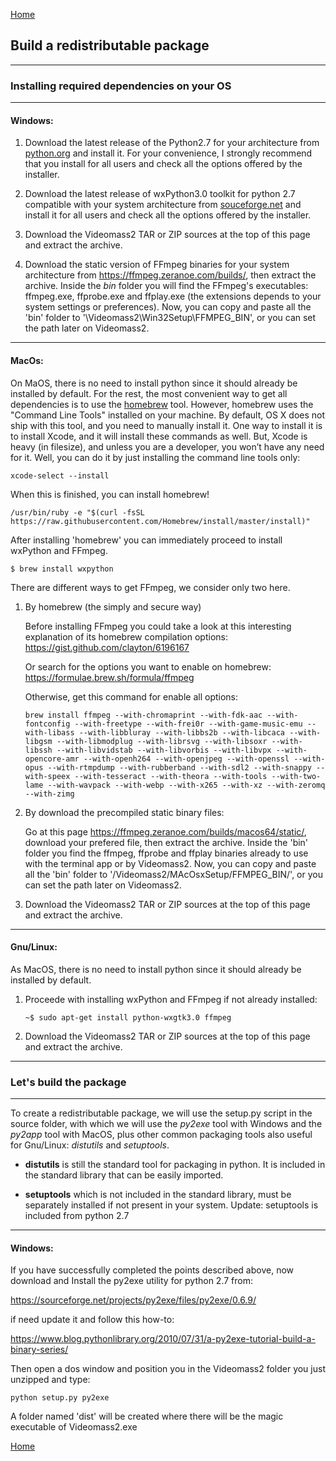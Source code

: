 [Home](index.md)
## Build a redistributable package   
-----------------

### Installing required dependencies on your OS   

-----------------
#### Windows:
1. Download the latest release of the Python2.7 for your architecture from [python.org](https://www.python.org/downloads/) and
   install it.
   For your convenience, I strongly recommend that you install for all users and check all the options offered by the
   installer.     
  
2. Download the latest release of wxPython3.0 toolkit for python 2.7 compatible with your system architecture from [souceforge.net](https://sourceforge.net/projects/wxpython/files/wxPython/3.0.2.0/) and install it for all users and check all the options offered by the installer.   

3. Download the Videomass2 TAR or ZIP sources at the top of this page and extract the archive.   

4. Download the static version of FFmpeg binaries for your system architecture from <https://ffmpeg.zeranoe.com/builds/>, then extract the archive. Inside the *bin* folder you will find the FFmpeg's executables: ffmpeg.exe, ffprobe.exe and ffplay.exe (the extensions depends to your system settings or preferences). Now, you can copy and paste all the 'bin' folder to '\Videomass2\Win32Setup\FFMPEG_BIN', or you can set the path later on Videomass2.   

-----------------
#### MacOs:
On MaOS, there is no need to install python since it should already be installed by default. For the rest, the most convenient way to get all dependencies is to use the [homebrew](https://brew.sh/) tool. However, homebrew uses the "Command Line Tools" installed on your machine. By default, OS X does not ship with this tool, and you need to manually install it. One way to install it is to install Xcode, and it will install these commands as well. But, Xcode is heavy (in filesize), and unless you are a developer, you won’t have any need for it. Well, you can do it by just installing the command line tools only:
```
xcode-select --install  
```
When this is finished, you can install homebrew!
```
/usr/bin/ruby -e "$(curl -fsSL https://raw.githubusercontent.com/Homebrew/install/master/install)"
```
After installing 'homebrew' you can immediately proceed to install wxPython and FFmpeg.
```
$ brew install wxpython
```
There are different ways to get FFmpeg, we consider only two here.   

1. By homebrew (the simply and secure way)   

   Before installing FFmpeg you could take a look at this interesting explanation of its homebrew compilation options:   
   <https://gist.github.com/clayton/6196167>   

   Or search for the options you want to enable on homebrew:   
   <https://formulae.brew.sh/formula/ffmpeg>    

   Otherwise, get this command for enable all options:   
   ```
   brew install ffmpeg --with-chromaprint --with-fdk-aac --with-fontconfig --with-freetype --with-frei0r --with-game-music-emu --with-libass --with-libbluray --with-libbs2b --with-libcaca --with-libgsm --with-libmodplug --with-librsvg --with-libsoxr --with-libssh --with-libvidstab --with-libvorbis --with-libvpx --with-opencore-amr --with-openh264 --with-openjpeg --with-openssl --with-opus --with-rtmpdump --with-rubberband --with-sdl2 --with-snappy --with-speex --with-tesseract --with-theora --with-tools --with-two-lame --with-wavpack --with-webp --with-x265 --with-xz --with-zeromq --with-zimg
   ```
2. By download the precompiled static binary files:   

   Go at this page <https://ffmpeg.zeranoe.com/builds/macos64/static/>, download your prefered file, then extract the archive.
   Inside the 'bin' folder you find the ffmpeg, ffprobe and ffplay binaries already to use with the terminal app or by Videomass2.
   Now, you can copy and paste all the 'bin' folder to '/Videomass2/MAcOsxSetup/FFMPEG_BIN/', or you can set the path later on Videomass2.   
   
3. Download the Videomass2 TAR or ZIP sources at the top of this page and extract the archive.
   
-----------------
#### Gnu/Linux:
As MacOS,  there is no need to install python since it should already be installed by default. 

1. Proceede with installing wxPython and FFmpeg if not already installed:

   ```
   ~$ sudo apt-get install python-wxgtk3.0 ffmpeg
   ```
2. Download the Videomass2 TAR or ZIP sources at the top of this page and extract the archive.

---------------------------
### Let's build the package
---------------------------

To create a redistributable package, we will use the setup.py script in the source folder, with which we will use the _py2exe_ tool with Windows and the _py2app_ tool with MacOS, plus other common packaging tools also useful for Gnu/Linux: _distutils_ and _setuptools_.

- **distutils** is still the standard tool for packaging in python. It is included in the standard library that can be easily
  imported.

- **setuptools** which is not included in the standard library, must be separately installed if not present in your system.  Update: setuptools is included from python 2.7   

-----------------
#### Windows:
If you have successfully completed the points described above, now download and Install the py2exe utility for python 2.7 from:

<https://sourceforge.net/projects/py2exe/files/py2exe/0.6.9/>

if need update it and follow this how-to:

<https://www.blog.pythonlibrary.org/2010/07/31/a-py2exe-tutorial-build-a-binary-series/>

Then open a dos window and position you in the Videomass2 folder you just unzipped and type:

```
python setup.py py2exe
```
A folder named 'dist' will be created where there will be the magic executable of Videomass2.exe



[Home](index.md)
